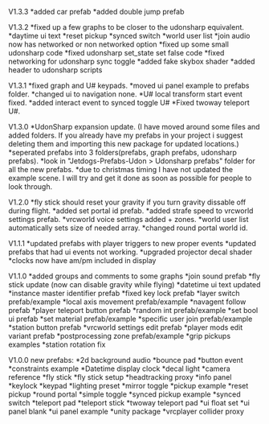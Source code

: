 V1.3.3
*added car prefab
*added double jump prefab

V1.3.2
*fixed up a few graphs to be closer to the udonsharp equivalent.
	*daytime ui text
	*reset pickup
	*synced switch
	*world user list
*join audio now has networked or non networked option
*fixed up some small udonsharp code
*fixed udonsharp set_state set false code
*fixed networking for udonsharp sync toggle
*added fake skybox shader
*added header to udonsharp scripts

V1.3.1
*fixed graph and U# keypads.
*moved ui panel example to prefabs folder.
*changed ui to navigation none.
*U# local transform start event fixed.
*added interact event to synced toggle U#
*Fixed twoway teleport U#.

V1.3.0
*UdonSharp expansion update. (I have moved around some files and added folders. If you already have my prefabs in your project i suggest deleting them and importing this new package for updated locations.)
*seperated prefabs into 3 folders(prefabs, graph prefabs, udonsharp prefabs).
*look in "Jetdogs-Prefabs-Udon > Udonsharp prefabs" folder for all the new prefabs.
*due to christmas timing I have not updated the example scene. I will try and get it done as soon as possible for people to look through.

V1.2.0
*fly stick should reset your gravity if you turn gravity dissable off during flight.
*added set portal id prefab.
*added strafe speed to vrcworld settings prefab.
*vrcworld voice settings added + zones.
*world user list automatically sets size of needed array.
*changed round portal world id.


V1.1.1
*updated prefabs with player triggers to new proper events
*updated prefabs that had ui events not working.
*upgraded projector decal shader
*clocks now have am/pm included in display

V1.1.0
*added groups and comments to some graphs
*join sound prefab
*fly stick update (now can disable gravity while flying)
*datetime ui text updated
*instance master identifier prefab
*fixed key lock prefab
*layer switch prefab/example
*local axis movement prefab/example
*navagent follow prefab
*player teleport button prefab
*random int prefab/example
*set bool ui prefab
*set material prefab/example
*specific user join prefab/example
*station button prefab
*vrcworld settings edit prefab
*player mods edit variant prefab
*postprocessing zone prefab/example
*grip pickups examples
*station rotation fix

V1.0.0
new prefabs:
*2d background audio
*bounce pad
*button event
*constraints example
*Datetime display clock
*decal light
*camera reference
*fly stick
*fly stick setup
*headtracking proxy
*info panel
*keylock
*keypad
*lighting preset
*mirror toggle
*pickup example
*reset pickup
*round portal
*simple toggle
*synced pickup example
*synced switch
*teleport pad
*teleport stick
*twoway teleport pad
*ui float set
*ui panel blank
*ui panel example
*unity package
*vrcplayer collider proxy
